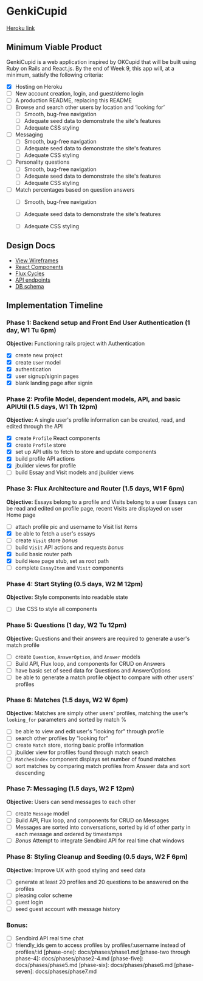 # GenkiCupid

[Heroku link][heroku]

[heroku]: http://genkicupid.herokuapp.com

## Minimum Viable Product

GenkiCupid is a web application inspired by OKCupid that will be built using Ruby on Rails and React.js.  By the end of Week 9, this app will, at a minimum, satisfy the following criteria:

- [x] Hosting on Heroku
- [ ] New account creation, login, and guest/demo login
- [ ] A production README, replacing this README
- [ ] Browse and search other users by location and ‘looking for’
    - [ ] Smooth, bug-free navigation
    - [ ] Adequate seed data to demonstrate the site's features
    - [ ] Adequate CSS styling
- [ ] Messaging
  - [ ] Smooth, bug-free navigation
  - [ ] Adequate seed data to demonstrate the site's features
  - [ ] Adequate CSS styling
- [ ] Personality questions   
  - [ ] Smooth, bug-free navigation
  - [ ] Adequate seed data to demonstrate the site's features
  - [ ] Adequate CSS styling
- [ ] Match percentages based on question answers
  - [ ] Smooth, bug-free navigation
  - [ ] Adequate seed data to demonstrate the site's features
  - [ ] Adequate CSS styling


## Design Docs
* [View Wireframes][views]
* [React Components][components]
* [Flux Cycles][flux-cycles]
* [API endpoints][api-endpoints]
* [DB schema][schema]

[views]: docs/views.md
[components]: docs/components.md
[flux-cycles]: docs/flux-cycles.md
[api-endpoints]: docs/api-endpoints.md
[schema]: docs/schema.md

## Implementation Timeline

### Phase 1: Backend setup and Front End User Authentication (1 day, W1 Tu 6pm)

**Objective:** Functioning rails project with Authentication

- [x] create new project
- [x] create `User` model
- [x] authentication
- [x] user signup/signin pages
- [x] blank landing page after signin

### Phase 2: Profile Model, dependent models, API, and basic APIUtil (1.5 days, W1 Th 12pm)

**Objective:** A single user's profile information can be created, read, and edited through the API

- [x] create `Profile` React components
- [x] create `Profile` store
- [x] set up API utils to fetch to store and update components
- [x] build profile API actions
- [x] jbuilder views for profile
- [ ] build Essay and Visit models and jbuilder views

### Phase 3: Flux Architecture and Router (1.5 days, W1 F 6pm)

**Objective:** Essays belong to a profile and Visits belong to a user
Essays can be read and edited on profile page, recent Visits are displayed on user Home page

- [ ] attach profile pic and username to Visit list items
- [x] be able to fetch a user's essays
- [ ] create `Visit` store *bonus*
- [ ] build `Visit` API actions and requests *bonus*
- [x] build basic router path
- [x] build `Home` page stub, set as root path
- [ ] complete `EssayItem` and `Visit` components

### Phase 4: Start Styling (0.5 days, W2 M 12pm)

**Objective:** Style components into readable state

- [ ] Use CSS to style all components

### Phase 5: Questions (1 day, W2 Tu 12pm)

**Objective:** Questions and their answers are required to generate a user's match profile

- [ ] create `Question`, `AnswerOption`, and `Answer` models
- [ ] Build API, Flux loop, and components for CRUD on Answers
- [ ] have basic set of seed data for Questions and AnswerOptions
- [ ] be able to generate a match profile object to compare with other users' profiles

### Phase 6: Matches (1.5 days, W2 W 6pm)

**Objective:** Matches are simply other users' profiles, matching the user's `looking_for` parameters and sorted by match %

- [ ] be able to view and edit user's "looking for" through profile
- [ ] search other profiles by "looking for"
- [ ] create `Match` store, storing basic profile information
- [ ] jbuilder view for profiles found through match search
- [ ] `MatchesIndex` component displays set number of found matches
- [ ] sort matches by comparing match profiles from Answer data and sort descending

### Phase 7: Messaging (1.5 days, W2 F 12pm)

**Objective:** Users can send messages to each other

- [ ] create `Message` model
- [ ] Build API, Flux loop, and components for CRUD on Messages
- [ ] Messages are sorted into conversations, sorted by id of other party in each message and ordered by timestamps
- [ ] *Bonus* Attempt to integrate Sendbird API for real time chat windows

### Phase 8: Styling Cleanup and Seeding (0.5 days, W2 F 6pm)

**Objective:** Improve UX with good styling and seed data

- [ ] generate at least 20 profiles and 20 questions to be answered on the profiles
- [ ] pleasing color scheme
- [ ] guest login
- [ ] seed guest account with message history

### Bonus:
- [ ] Sendbird API real time chat
- [ ] friendly_ids gem to access profiles by profiles/:username instead of profiles/:id
[phase-one]: docs/phases/phase1.md
[phase-two through phase-4]: docs/phases/phase2-4.md
[phase-five]: docs/phases/phase5.md
[phase-six]: docs/phases/phase6.md
[phase-seven]: docs/phases/phase7.md
